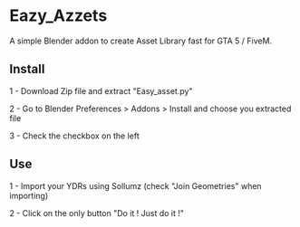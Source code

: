 # Eazy_Azzets

A simple Blender addon to create Asset Library fast for GTA 5 / FiveM.

## Install

1 - Download Zip file and extract "Easy_asset.py"

2 - Go to Blender Preferences > Addons > Install and choose you extracted file

3 - Check the checkbox on the left

## Use

1 - Import your YDRs using Sollumz (check "Join Geometries" when importing)

2 - Click on the only button "Do it ! Just do it !"

